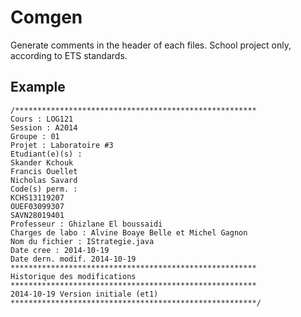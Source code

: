 # Comgen

Generate comments in the header of each files. 
School project only, according to ETS standards. 

## Example

```
/******************************************************
Cours : LOG121
Session : A2014
Groupe : 01
Projet : Laboratoire #3
Etudiant(e)(s) : 
Skander Kchouk
Francis Ouellet
Nicholas Savard
Code(s) perm. : 
KCHS13119207
OUEF03099307
SAVN28019401
Professeur : Ghizlane El boussaidi
Charges de labo : Alvine Boaye Belle et Michel Gagnon
Nom du fichier : IStrategie.java
Date cree : 2014-10-19
Date dern. modif. 2014-10-19
*******************************************************
Historique des modifications
*******************************************************
2014-10-19 Version initiale (et1)
*******************************************************/
```
